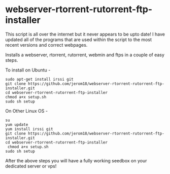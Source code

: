 webserver-rtorrent-rutorrent-ftp-installer
==========================================

This script is all over the internet but it never appears to be upto date! I have updated all of the programs that are used within the script to the most recent versions and correct webpages.


Installs a webserver, rtorrent, rutorrent, webmin and ftps in a couple of easy steps.

To install on Ubuntu - 

    sudo apt-get install irssi git
    git clone https://github.com/jerom18/webserver-rtorrent-rutorrent-ftp-installer.git
    cd webserver-rtorrent-rutorrent-ftp-installer
    chmod a+x setup.sh
    sudo sh setup

On Other Linux OS - 

    su
    yum update
    yum install irssi git
    git clone https://github.com/jerom18/webserver-rtorrent-rutorrent-ftp-installer.git
    cd webserver-rtorrent-rutorrent-ftp-installer
     chmod a+x setup.sh
    sudo sh setup

After the above steps you will have a fully working seedbox on your dedicated server or vps!
